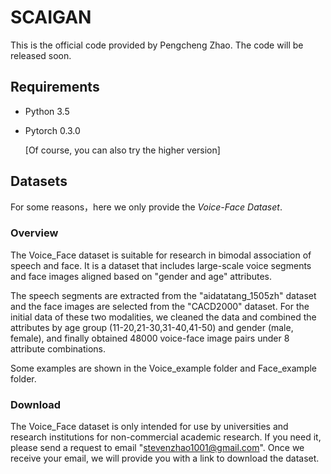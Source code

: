 # SCAIGAN
This is the official code provided by Pengcheng Zhao. The code will be released soon.
## Requirements
* Python 3.5
* Pytorch 0.3.0

  [Of course, you can also try the higher version]
## Datasets
For some reasons，here we only provide the *Voice-Face Dataset*.
### Overview
The Voice_Face dataset is suitable for research in bimodal association of speech and face. It is a dataset that includes large-scale voice segments and face images aligned based on "gender and age" attributes. 

The speech segments are extracted from the "aidatatang_1505zh" dataset and the face images are selected from the "CACD2000" dataset. For the initial data of these two modalities, we cleaned the data and combined the attributes by age group (11-20,21-30,31-40,41-50) and gender (male, female), and finally obtained 48000 voice-face image pairs under 8 attribute combinations. 

Some examples are shown in the Voice_example folder and Face_example folder.

### Download
The Voice_Face dataset is only intended for use by universities and research institutions for non-commercial academic research. If you need it, please send a request to email "stevenzhao1001@gmail.com". Once we receive your email, we will provide you with a link to download the dataset.
